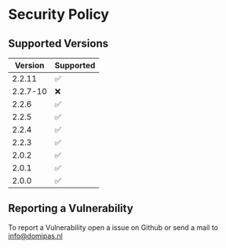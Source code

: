 # Security Policy

## Supported Versions

| Version | Supported          |
| ------- | ------------------ |
| 2.2.11  | :white_check_mark: |
| 2.2.7-10| :x:                |
| 2.2.6   | :white_check_mark: |
| 2.2.5   | :white_check_mark: |
| 2.2.4   | :white_check_mark: |
| 2.2.3   | :white_check_mark: |
| 2.0.2   | :white_check_mark: |
| 2.0.1   | :white_check_mark: |
| 2.0.0   | :white_check_mark: |

## Reporting a Vulnerability

To report a Vulnerability open a issue on Github or send a mail to info@domipas.nl

